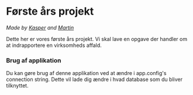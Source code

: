 # Første års projekt
*Made by [Kasper](https://github.com/kasp470f) and [Martin](https://github.com/mathex83)*

Dette her er vores første års projekt. Vi skal lave en opgave der handler om at indrapportere en virksomheds affald.

### Brug af applikation
Du kan gøre brug af denne applikation ved at ændre i app.config's connection string. Dette vil lade dig ændre i hvad database som du bliver tilknyttet.

